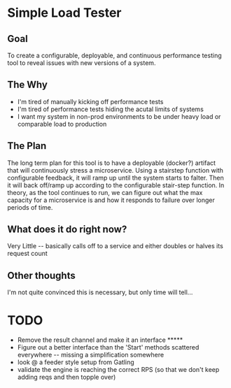 # Simple Load Tester

## Goal
To create a configurable, deployable, and continuous performance testing tool to reveal issues with new versions of a system.

## The Why
- I'm tired of manually kicking off performance tests
- I'm tired of performance tests hiding the acutal limits of systems
- I want my system in non-prod environments to be under heavy load or comparable load to production

## The Plan
The long term plan for this tool is to have a deployable (docker?) artifact that will continuously stress a microservice. Using a stairstep function with configurable feedback, it will ramp up until the system starts to falter. Then it will back off/ramp up according to the configurable stair-step function. In theory, as the tool continues to run, we can figure out what the max capacity for a microservice is and how it responds to failure over longer periods of time.

## What does it do right now?
Very Little -- basically calls off to a service and either doubles or halves its request count

## Other thoughts 
I'm not quite convinced this is necessary, but only time will tell...


# TODO
* Remove the result channel and make it an interface *****
* Figure out a better interface than the 'Start' methods scattered everywhere -- missing a simplification somewhere
* look @ a feeder style setup from Gatling
* validate the engine is reaching the correct RPS (so that we don't keep adding reqs and then topple over)
